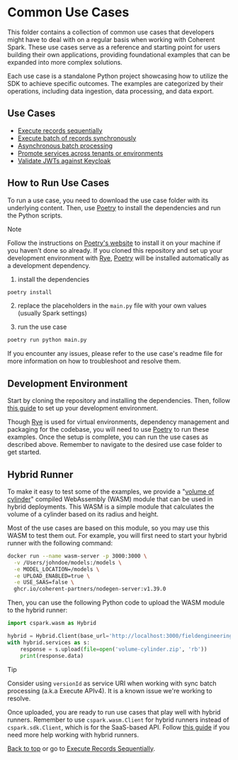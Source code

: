 <!-- markdownlint-disable-file MD029 -->
# Common Use Cases

This folder contains a collection of common use cases that developers might have to
deal with on a regular basis when working with Coherent Spark. These use cases serve
as a reference and starting point for users building their own applications, providing
foundational examples that can be expanded into more complex solutions.

Each use case is a standalone Python project showcasing how to utilize the SDK
to achieve specific outcomes. The examples are categorized by their operations,
including data ingestion, data processing, and data export.

## Use Cases

- [Execute records sequentially](api_v3_for_loop/readme.md)
- [Execute batch of records synchronously](api_v4_sync_batch/readme.md)
- [Asynchronous batch processing](async_batch/readme.md)
- [Promote services across tenants or environments](service_promotion/readme.md)
- [Validate JWTs against Keycloak](token_validation/readme.md)

## How to Run Use Cases

To run a use case, you need to download the use case folder with its underlying
content. Then, use [Poetry][poetry] to install the dependencies and run the
Python scripts.

> [!NOTE]
> Follow the instructions on [Poetry's website](https://python-poetry.org/docs/)
> to install it on your machine if you haven't done so already. If you cloned this
> repository and set up your development environment with [Rye], [Poetry] will be
> installed automatically as a development dependency.

1. install the dependencies

```bash
poetry install
```

2. replace the placeholders in the `main.py` file with your own values (usually Spark settings)

3. run the use case

```bash
poetry run python main.py
```

If you encounter any issues, please refer to the use case's readme file for more
information on how to troubleshoot and resolve them.

## Development Environment

Start by cloning the repository and installing the dependencies. Then, follow
[this guide][contributing-url] to set up your development environment.

Though [Rye] is used for virtual environments, dependency management and packaging
for the codebase, you will need to use [Poetry] to run these examples. Once the setup
is complete, you can run the use cases as described above. Remember to navigate to
the desired use case folder to get started.

## Hybrid Runner

To make it easy to test some of the examples, we provide a "[volume of cylinder](volume-cylinder.zip)"
compiled WebAssembly (WASM) module that can be used in hybrid deployments. This WASM is
a simple module that calculates the volume of a cylinder based on its radius and height.

Most of the use cases are based on this module, so you may use this WASM to test
them out. For example, you will first need to start your hybrid runner with the
following command:

```bash
docker run --name wasm-server -p 3000:3000 \
  -v /Users/johndoe/models:/models \
  -e MODEL_LOCATION=/models \
  -e UPLOAD_ENABLED=true \
  -e USE_SAAS=false \
  ghcr.io/coherent-partners/nodegen-server:v1.39.0
```

Then, you can use the following Python code to upload the WASM module to the
hybrid runner:

```python
import cspark.wasm as Hybrid

hybrid = Hybrid.Client(base_url='http://localhost:3000/fieldengineering', token='open')
with hybrid.services as s:
    response = s.upload(file=open('volume-cylinder.zip', 'rb'))
    print(response.data)
```

> [!TIP]
> Consider using `versionId` as service URI when working with sync batch processing
> (a.k.a Execute APIv4). It is a known issue we're working to resolve.

Once uploaded, you are ready to run use cases that play well with hybrid runners.
Remember to use `cspark.wasm.Client` for hybrid runners instead of `cspark.sdk.Client`,
which is for the SaaS-based API. Follow [this guide][hybrid-runner] if you need more
help working with hybrid runners.

[Back to top](#common-use-cases) or go to [Execute Records Sequentially](api_v3_for_loop).

<!-- References -->
[contributing-url]: https://github.com/Coherent-Partners/spark-python-sdk/blob/main/CONTRIBUTING.md
[hybrid-runner]: https://github.com/Coherent-Partners/spark-python-sdk/blob/main/docs/wasm/readme.md
[poetry]: https://python-poetry.org/
[rye]: https://rye-up.com/
